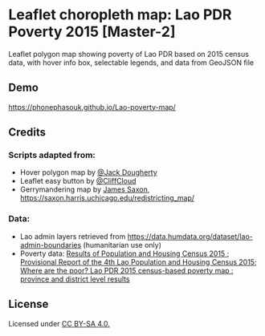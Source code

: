 
# Leaflet choropleth map: Lao PDR Poverty 2015 [Master-2]
Leaflet polygon map showing poverty of Lao PDR based on 2015 census data, with hover info box, selectable legends, and data from GeoJSON file

## Demo
https://phonephasouk.github.io/Lao-poverty-map/

## Credits
### Scripts adapted from:
- Hover polygon map by [@Jack Dougherty](https://github.com/JackDougherty/leaflet-map-polygon-tabs)
- Leaflet easy button by [@CliffCloud](https://github.com/CliffCloud)
- Gerrymandering map by [James Saxon](https://github.com/JamesSaxon), https://saxon.harris.uchicago.edu/redistricting_map/
### Data:
- Lao admin layers retrieved from https://data.humdata.org/dataset/lao-admin-boundaries (humanitarian use only)
- Poverty data: [Results of Population and Housing Census 2015 ](https://laos.opendevelopmentmekong.net/dataset?id=4a2c03e0-2402-4691-b2fd-56277fc95c31);  [Provisional Report of the 4th Lao Population and Housing Census 2015](https://laos.opendevelopmentmekong.net/dataset?id=8f9f9952-e288-432e-8806-62b03345a2bc);  [Where are the poor? Lao PDR 2015 census-based poverty map : province and district level results](https://laos.opendevelopmentmekong.net/dataset?id=fdbcb1bf-02c8-49e4-b85c-9c39992b9d9e)

## License
Licensed under [CC BY-SA 4.0.](https://creativecommons.org/licenses/by-sa/4.0/)
